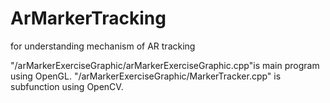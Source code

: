 # ArMarkerTracking
for understanding mechanism of AR tracking

"/arMarkerExerciseGraphic/arMarkerExerciseGraphic.cpp"is main program using OpenGL.
"/arMarkerExerciseGraphic/MarkerTracker.cpp" is subfunction using OpenCV.
